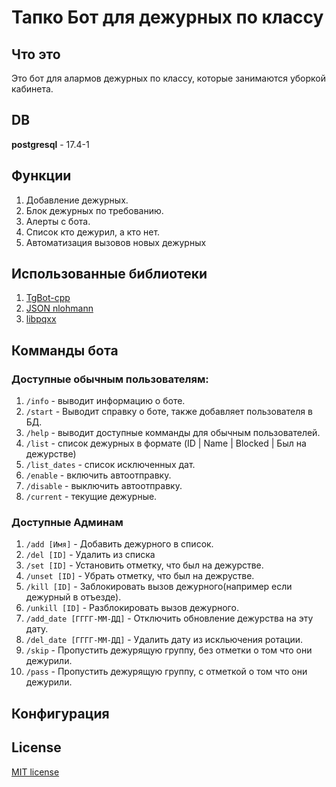 # Тапко Бот для дежурных по классу
## Что это
Это бот для алармов дежурных по классу, которые занимаются уборкой кабинета.
## DB
**postgresql** - 17.4-1
## Функции
1. Добавление дежурных.
2. Блок дежурных по требованию.
3. Алерты с бота.
4. Список кто дежурил, а кто нет.
5. Автоматизация вызовов новых дежурных
## Использованные библиотеки
1. [TgBot-cpp](https://github.com/reo7sp/tgbot-cpp)
2. [JSON nlohmann](https://github.com/nlohmann/json)
3. [libpqxx](https://github.com/jtv/libpqxx)
## Комманды бота
### Доступные обычным пользователям:
1. `/info` - выводит информацию о боте.
2. `/start` - Выводит справку о боте, также добавляет пользователя в БД.
3. `/help` - выводит доступные комманды для обычным пользователей.
4. `/list` - список дежурных в формате (ID | Name | Blocked | Был на дежурстве)
5. `/list_dates` - список исключенных дат.
6. `/enable` - включить автоотправку.
7. `/disable` - выключить автоотправку.
8. `/current` - текущие дежурные.
### Доступные Админам
1. `/add [Имя]` - Добавить дежурного в список.
2. `/del [ID]` - Удалить из списка
3. `/set [ID]` - Установить отметку, что был на дежурстве.
4. `/unset [ID]` - Убрать отметку, что был на дежрустве.
5. `/kill [ID]` - Заблокировать вызов дежурного(например если дежурный в отъезде).
6. `/unkill [ID]` - Разблокировать вызов дежурного.
7. `/add_date [ГГГГ-ММ-ДД]` - Отключить обновление дежурства на эту дату.
8. `/del_date [ГГГГ-ММ-ДД]` - Удалить дату из искльючения ротации.
9. `/skip` - Пропустить дежурящую группу, без отметки о том что они дежурили.
10. `/pass` - Пропустить дежурящую группу, с отметкой о том что они дежурили.

## Конфигурация
## License
[MIT license](LICENSE)